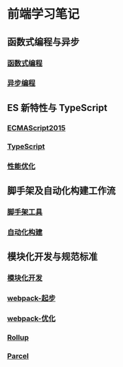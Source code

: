 # 前端学习笔记

## 函数式编程与异步

### [函数式编程](https://github.com/29984608/frontend-study-note/blob/main/01-01-%E5%87%BD%E6%95%B0%E5%BC%8F%E7%BC%96%E7%A8%8B%E4%B8%8E%E5%BC%82%E6%AD%A5/01-function/README.md)

### [异步编程](https://github.com/29984608/frontend-study-note/blob/main/01-01-%E5%87%BD%E6%95%B0%E5%BC%8F%E7%BC%96%E7%A8%8B%E4%B8%8E%E5%BC%82%E6%AD%A5/02-promise/README.md)

## ES 新特性与 TypeScript

### [ECMAScript2015](https://github.com/29984608/frontend-study-note/blob/main/01-02-TS-JS/ES6/README.md)

### [TypeScript](https://github.com/29984608/frontend-study-note/blob/main/01-02-TS-JS/TS/README.md)

### [性能优化](https://github.com/29984608/frontend-study-note/tree/main/01-02-TS-JS/%E6%80%A7%E8%83%BD%E4%BC%98%E5%8C%96)

## 脚手架及自动化构建工作流

### [脚手架工具](https://github.com/29984608/frontend-study-note/blob/main/02-01-%E8%84%9A%E6%89%8B%E6%9E%B6/%E8%84%9A%E6%89%8B%E6%9E%B6%E5%B7%A5%E5%85%B7/README.md)

### [自动化构建](https://github.com/29984608/frontend-study-note/blob/main/02-01-%E8%84%9A%E6%89%8B%E6%9E%B6/%E8%87%AA%E5%8A%A8%E5%8C%96%E6%9E%84%E5%BB%BA/README.md)

## 模块化开发与规范标准

### [模块化开发](https://github.com/29984608/frontend-study-note/blob/main/02-02-%E6%A8%A1%E5%9D%97%E5%8C%96/%E6%A8%A1%E5%9D%97%E5%8C%96%E5%BC%80%E5%8F%91/README.md)

### [webpack-起步](https://github.com/29984608/frontend-study-note/blob/main/02-02-%E6%A8%A1%E5%9D%97%E5%8C%96/webpack%20%E6%89%93%E5%8C%85/start/README.md)

### [webpack-优化](https://github.com/29984608/frontend-study-note/blob/main/02-02-%E6%A8%A1%E5%9D%97%E5%8C%96/webpack%20%E6%89%93%E5%8C%85/enhance/README.md)

### [Rollup](https://github.com/29984608/frontend-study-note/blob/main/02-02-%E6%A8%A1%E5%9D%97%E5%8C%96/rollup/README.md)

### [Parcel](https://github.com/29984608/frontend-study-note/blob/main/02-02-%E6%A8%A1%E5%9D%97%E5%8C%96/parcel/README.md)
